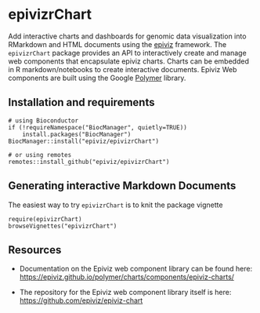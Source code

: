 # epivizrChart

Add interactive charts and dashboards for genomic data visualization into RMarkdown and HTML documents using the [epiviz](http://epiviz.org) framework. The `epivizrChart` package provides an API to interactively create and manage web components that encapsulate epiviz charts. Charts can be embedded in R markdown/notebooks to create interactive documents. Epiviz Web components are built using the Google [Polymer](https://www.polymer-project.org/) library. 

## Installation and requirements

```{r}
# using Bioconductor
if (!requireNamespace("BiocManager", quietly=TRUE))
    install.packages("BiocManager")
BiocManager::install("epiviz/epivizrChart")

# or using remotes
remotes::install_github("epiviz/epivizrChart")
```

## Generating interactive Markdown Documents

The easiest way to try `epivizrChart` is to knit the package vignette

```
require(epivizrChart)
browseVignettes("epivizrChart")
```

## Resources

- Documentation on the Epiviz web component library can be found here: https://epiviz.github.io/polymer/charts/components/epiviz-charts/

- The repository for the Epiviz web component library itself is here: https://github.com/epiviz/epiviz-chart

